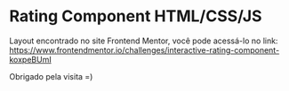 
# Rating Component HTML/CSS/JS

Layout encontrado no site Frontend Mentor, você pode acessá-lo no link: https://www.frontendmentor.io/challenges/interactive-rating-component-koxpeBUmI

Obrigado pela visita =)

